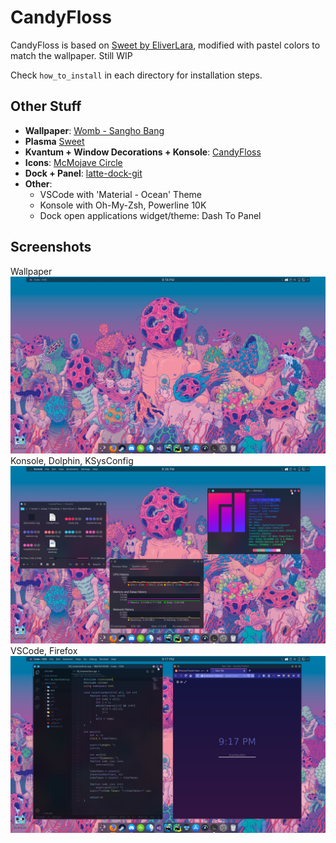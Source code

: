 # CandyFloss

CandyFloss is based on [Sweet by EliverLara](https://github.com/EliverLara/Sweet), modified with pastel colors to match the wallpaper. Still WIP

Check `how_to_install` in each directory for installation steps.

## Other Stuff 

* **Wallpaper**: [Womb - Sangho Bang](https://mir-s3-cdn-cf.behance.net/project_modules/fs/7c15f858854195.5a0bec48d4eb8.png)
* **Plasma** [Sweet](https://store.kde.org/p/1294174)
* **Kvantum + Window Decorations + Konsole**: [CandyFloss](https://github.com/shaansubbaiah/CandyFloss)
* **Icons**: [McMojave Circle](https://store.kde.org/p/1305429)
* **Dock + Panel**: [latte-dock-git](https://github.com/KDE/latte-dock)
* **Other**:
   * VSCode with 'Material - Ocean' Theme
   * Konsole with Oh-My-Zsh, Powerline 10K
   * Dock open applications widget/theme: Dash To Panel

## Screenshots
Wallpaper
![Wallpaper](Screenshots/1.png)
Konsole, Dolphin, KSysConfig
![Konsole, Dolphin, KSysConfig](Screenshots/2.png)
VSCode, Firefox
![VSCode, Firefox](Screenshots/3.png)

